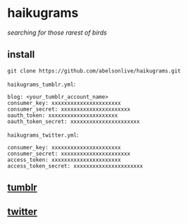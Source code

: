 haikugrams
==========

_searching for those rarest of birds_
## install
```
git clone https://github.com/abelsonlive/haikugrams.git
```
`haikugrams_tumblr.yml`:
```
blog: <your_tumblr_account_name>
consumer_key: xxxxxxxxxxxxxxxxxxxxxx
consumer_secret: xxxxxxxxxxxxxxxxxxxxxx
oauth_token: xxxxxxxxxxxxxxxxxxxxxx
oauth_token_secret: xxxxxxxxxxxxxxxxxxxxxx
```
`haikugrams_twitter.yml`:
```
consumer_key: xxxxxxxxxxxxxxxxxxxxxx
consumer_secret: xxxxxxxxxxxxxxxxxxxxxx
access_token: xxxxxxxxxxxxxxxxxxxxxx
access_token_secret: xxxxxxxxxxxxxxxxxxxxxx
```

## [tumblr](http://haikugrams.tumblr.com/)
## [twitter](http://twitter.com/haikugrams)


